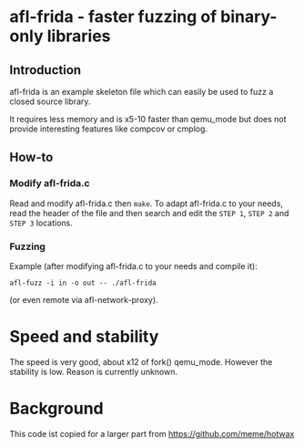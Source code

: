 # afl-frida - faster fuzzing of binary-only libraries

## Introduction

afl-frida is an example skeleton file which can easily be used to fuzz
a closed source library.

It requires less memory and is x5-10 faster than qemu_mode but does not
provide interesting features like compcov or cmplog.

## How-to

### Modify afl-frida.c

Read and modify afl-frida.c then `make`.
To adapt afl-frida.c to your needs, read the header of the file and then
search and edit the `STEP 1`, `STEP 2` and `STEP 3` locations.

### Fuzzing

Example (after modifying afl-frida.c to your needs and compile it):
```
afl-fuzz -i in -o out -- ./afl-frida
```
(or even remote via afl-network-proxy).

# Speed and stability

The speed is very good, about x12 of fork() qemu_mode.
However the stability is low. Reason is currently unknown.

# Background

This code ist copied for a larger part from https://github.com/meme/hotwax 
